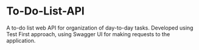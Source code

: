 # To-Do-List-API
A to-do list web API for organization of day-to-day tasks.
Developed using Test First approach, using Swagger UI for making requests to the application.
